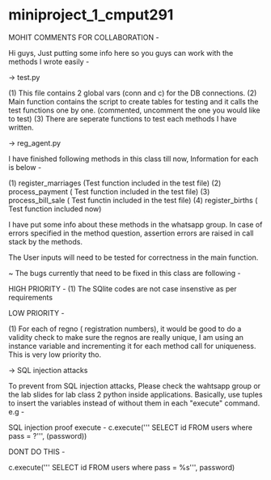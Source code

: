 # miniproject_1_cmput291

MOHIT COMMENTS FOR COLLABORATION -

Hi guys, Just putting some info here so you guys can work with the methods I wrote easily -

-> test.py

(1) This file contains 2 global vars (conn and c) for the DB connections.
(2) Main function contains the script to create tables for testing and it calls the test functions one by one. (commented, uncomment the one you would like to test)
(3) There are seperate functions to test each methods I have written. 

-> reg_agent.py

I have finished following methods in this class till now, Information for each is below -

(1) register_marriages (Test function included in the test file)
(2) process_payment ( Test function included in the test file)
(3) process_bill_sale ( Test functin included in the test file)
(4) register_births ( Test function included now)

I have put some info about these methods in the whatsapp group. In case of errors specified in the method question, assertion errors are raised in call stack by the methods. 

The User inputs will need to be tested for correctness in the main function.

~ The bugs currently that need to be fixed in this class are following -

HIGH PRIORITY -
(1) The SQlite codes are not case insenstive as per requirements

LOW PRIORITY -

(1) For each of regno ( registration numbers), it would be good to do a validity check to make sure the regnos are really unique, I am using an instance variable and incrementing it for each method call for uniqueness. This is very low priority tho.

-> SQL injection attacks

To prevent from SQL injection attacks, Please check the wahtsapp group or the lab slides for lab class 2 python inside applications. Basically, use tuples to insert the variables instead of without them in each "execute" command. e.g -

SQL injection proof execute -
c.execute(''' SELECT id FROM users where pass = ?''', (password))

DONT DO THIS -

c.execute(''' SELECT id FROM users where pass = %s''', password)




